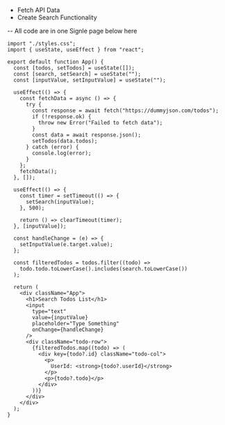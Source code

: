 - Fetch API Data
- Create Search Functionality

-- All code are in one Signle page below here

    import "./styles.css";
    import { useState, useEffect } from "react";

    export default function App() {
      const [todos, setTodos] = useState([]);
      const [search, setSearch] = useState("");
      const [inputValue, setInputValue] = useState("");

      useEffect(() => {
        const fetchData = async () => {
          try {
            const response = await fetch("https://dummyjson.com/todos");
            if (!response.ok) {
              throw new Error("Failed to fetch data");
            }
            const data = await response.json();
            setTodos(data.todos);
          } catch (error) {
            console.log(error);
          }
        };
        fetchData();
      }, []);

      useEffect(() => {
        const timer = setTimeout(() => {
          setSearch(inputValue);
        }, 500);

        return () => clearTimeout(timer);
      }, [inputValue]);

      const handleChange = (e) => {
        setInputValue(e.target.value);
      };

      const filteredTodos = todos.filter((todo) =>
        todo.todo.toLowerCase().includes(search.toLowerCase())
      );

      return (
        <div className="App">
          <h1>Search Todos List</h1>
          <input
            type="text"
            value={inputValue}
            placeholder="Type Something"
            onChange={handleChange}
          />
          <div className="todo-row">
            {filteredTodos.map((todo) => (
              <div key={todo?.id} className="todo-col">
                <p>
                  UserId: <strong>{todo?.userId}</strong>
                </p>
                <p>{todo?.todo}</p>
              </div>
            ))}
          </div>
        </div>
      );
    }
